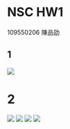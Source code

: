 # NSC HW1
109550206 陳品劭
## 1
![](https://i.imgur.com/vQKJlpD.jpg)
# 2
![](https://i.imgur.com/o5QsTDR.jpg)
![](https://i.imgur.com/o6fhddK.jpg)
![](https://i.imgur.com/R6C9RzA.jpg)
![](https://i.imgur.com/6pWFusf.jpg)